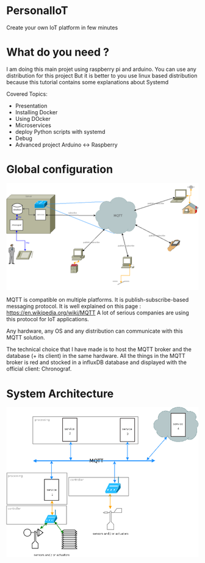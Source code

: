 # PersonalIoT
Create your own IoT platform in few minutes
# What do you need ?
I am doing this main projet using raspberry pi and arduino.
You can use any distribution for this project
But it is better to you use linux based distribution because this tutorial contains some explanations about Systemd

Covered Topics:
- Presentation
- Installing Docker
- Using DOcker
- Microservices
- deploy Python scripts with systemd
- Debug
- Advanced project Arduino <-> Raspberry


# Global configuration
![Configuration](https://github.com/TheOliver/PersonalIoT/blob/master/reseau.png)

MQTT is compatible on multiple platforms. It is publish-subscribe-based messaging protocol.
It is well explained on this page : https://en.wikipedia.org/wiki/MQTT
A lot of serious companies are using this protocol for IoT applications.

Any hardware, any OS and any distribution can communicate with this MQTT solution.

The technical choice that I have made is to host the MQTT broker and the database (+ its client) in the same hardware.
All the things in the MQTT broker is red and stocked in a influxDB database and displayed with the official client: Chronograf.

# System Architecture
![Architecture](https://github.com/TheOliver/PersonalIoT/blob/master/Architecture.png)

